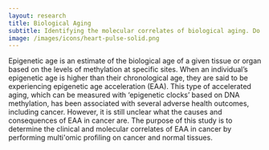 ```yaml
---
layout: research
title: Biological Aging
subtitle: Identifying the molecular correlates of biological aging. Do our exposures play a role?
image: /images/icons/heart-pulse-solid.png
---
```


Epigenetic age is an estimate of the biological age of a given tissue or organ based on the levels of methylation at specific sites. When an individual’s epigenetic age is higher than their chronological age, they are said to be experiencing epigenetic age acceleration (EAA). This type of accelerated aging, which can be measured with ‘epigenetic clocks’ based on DNA methylation, has been associated with several adverse health outcomes, including cancer. However, it is still unclear what the causes and consequences of EAA in cancer are. The purpose of this study is to determine the clinical and molecular correlates of EAA in cancer by performing multi'omic profiling on cancer and normal tissues.